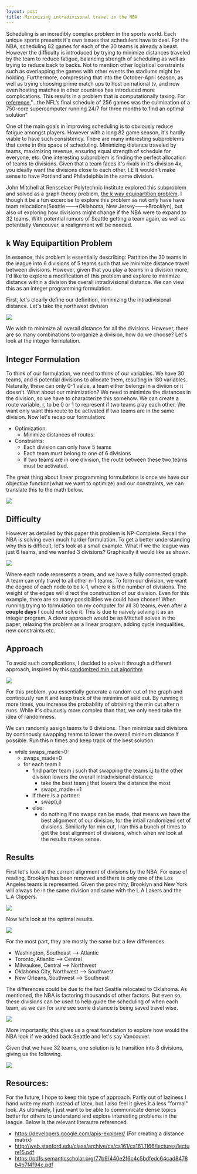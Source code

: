 ```yaml
---
layout: post
title: Minimizing intradivisonal travel in the NBA
---
```


Scheduling is an incredibly complex problem in the sports world. Each 
unique sports presents it's own issues that schedulers have to deal. For the NBA, scheduling 82 games for each of the 30 teams is already a beast. However the difficulty is introduced by trying to minimize distances traveled by the team to reduce fatigue, balancing strength of scheduling as well as trying to reduce back to backs. Not to mention other logistical constraints such as overlapping the games with other events the stadiums might be holding. Furthermore, compressing that into the October-April season, as well as trying choosing prime match ups to host on national tv, and now even hosting matches in other countries has introduced more complications. This results in a problem that is computationally taxing. For [reference](https://www.linkedin.com/pulse/nfl-season-reveals-hidden-complexity-seemingly-simple-vajracharya/),"...the NFL’s final schedule of 256 games was the culmination of a 750-core supercomputer running 24/7 for three months to find an optimal solution"


One of the main goals in improving scheduling is to obviously reduce fatigue amongst players. However with a long 82 game season, it's hardly viable to have such consistency. There are many interesting subproblems that come in this space of scheduling. Minimizing distance traveled by teams, maximizing revenue, ensuring equal strength of schedule for everyone, etc. One interesting subproblem is finding the perfect allocation of teams to divisions. Given that a team faces it's rivals in it's division 4x, you ideally want the divisions close to each other. I.E It wouldn't make sense to have Portland and Philadelphia in the same division.

John Mitchell at Rensselaer Polytechnic Institute explored this subproblem and solved as a graph theory problem,  [the k way equipartition problem](https://pdfs.semanticscholar.org/77b9/440e2f6c4c5bdfedc64cad8478b4b7f4f94c.pdf). I though it be a fun excercise to explore this problem as not only have have team relocations(Seattle--->Oklahoma, New Jersey--->Brooklyn), but also of exploring how divisions might change if the NBA were to expand to 32 teams. With potential rumors of Seattle getting a team again, as well as potentially Vancouver, a realignment will be needed. 



## k Way Equipartition Problem

In essence, this problem is essentially describing: Partition the 30 teams in the league into 6 divisions of 5 teams such that we minimize distance travel between divisions. However, given that you play a teams in a division more, I'd like to explore a modification of this problem and explore to minimize distance within a division the overall intradivisional distance. We can view this as an integer programming formulation.

First, let's clearly define our definition, minimizing the intradivisional distance. Let's take the northwest division

<img src="/img/matchups.png" />


We wish to minimize all overall distance for all the divisions. However, there are so many combinations to organize a division, how do we choose? Let's look at the integer formulation.


## Integer Formulation
To think of our formulation, we need to think of our variables. We have 30 teams, and 6 potential divisions to allocate them, resulting in 180 variables. Naturally, these can only 0-1 value, a team either belongs in a diviion or it doesn't. What about our minimization? We need to minimize the distances in the division, so we have to characterize this somehow. We can create a route variable, r, to be 0 or 1 to represent if two teams play each other. We want only want this route to be activated if two teams are in the same division. Now let's recap our formulation:

* Optimization:
	- Minimize distances of routes:
* Constraints:
	- Each division can only have 5 teams
	- Each team must belong to one of 6 divisions
	- If two teams are in one division, the route between these two teams must be activated.

The great thing about linear programming formulations is once we have our objective function(what we want to optimize) and our constraints, we can translate this to the math below.


<img src="/img/ip_form.png" />

## Difficulty
 

However as detailed by this paper this problem is NP-Complete. Recall the NBA is solving even much harder formulation. To get a better understanding why this is difficult, let's look at a small example. What if we the league was just 6 teams, and we wanted 3 divisions? Graphically it would like as shown.

<img src="/img/example.png" />


Where each node represents a team, and we have a fully connected graph. A team can only travel to all other n-1 teams. To form our division, we want the degree of each node to be k-1, where k is the number of divisions. The weight of the edges will direct the construction of our division. Even for this example, there are so many possibilities we could have chosen! When running trying to formulation on my computer for all 30 teams, even after a **couple days** I could not solve it. This is due to naively solving it as an integer program. A clever approach would be as Mitchell solves in the paper, relaxing the problem as a linear program, adding cycle inequalities, new constraints etc. 


## Approach
To avoid such complications, I decided to solve it through a different approach, inspired by this [randomized min cut algorithm](http://web.stanford.edu/class/archive/cs/cs161/cs161.1166/lectures/lecture15.pdf)


<img src="/img/mincut.png" />

For this problem, you essentially generate a random cut of the graph and continously run it and keep track of the minimim of said cut. By running it more times, you increase the probability of obtaining the min cut after n runs. While it's obviously more complex than that, we only need take the idea of randomness.

We can randomly assign teams to 6 divisions. Then minimize said divisions by continously swapping teams to lower the overall mininum distance if possible. Run this n times and keep track of the best solution. 

* while swaps_made>0:
   * swaps_made=0
   * for each team i:
		* find parter team j such that swapping the teams i,j to the other division lowers the overall intradivisional distance:
			* take the best team j that lowers the distance the most
			* swaps_made+=1
		* If there is a partner:
			* swap(i,j)
		* else:
			* do nothing
If no swaps can be made, that means we have the best alignment of our division, for the intiail randomized set of divisions. Similiarly for min cut, I ran this a bunch of times to get the best alignment of divisions, which when we look at the results makes sense.


## Results

First let's look at the current alignment of divisions by the NBA. For ease of reading, Brooklyn has been removed and there is only one of the Los Angeles teams is represented. Given the proximity, Brooklyn and New York will always be in the same division and same with the L.A Lakers and the L.A Clippers.

<img src="/img/Current.png"/>

Now let's look at the optimal results.

<img src="/img/Optimized.png" />

For the most part, they are mostly the same but a few differences.
* Washington, Southeast --> Atlantic
* Toronto, Atlantic --> Central
* Milwaukee, Central --> Northwest 
* Oklahoma City, Northwest --> Southwest 
* New Orleans, Southwest --> Southeast 

The differences could be due to the fact Seattle relocated to Oklahoma. As mentioned, the NBA is factoring thousands of other factors. But even so, these divisions can be used to help guide the scheduling of when each team, as we can for sure see some distance is being saved travel wise.


<img src="/img/Distance Saved.png" />

More importantly, this gives us a great foundation to explore how would the NBA look if we added back Seattle and let's say Vancouver.

Given that we have 32 teams, one solution is to transition into 8 divisions, giving us the following.

<img src="/img/optimal_8.png" />

## Resources:

For the future, I hope to keep this type of approach. Partly out of laziness I hand write my math instead of latex, but I also feel it gives it a less "formal" look. As ultimately, I just want to be able to communicate dense topics better for others to understand and explore interesting problems in the league. Below is the relevant literautre referenced. 

* https://developers.google.com/apis-explorer/ (For creating a distance matrix)
* http://web.stanford.edu/class/archive/cs/cs161/cs161.1166/lectures/lecture15.pdf
* https://pdfs.semanticscholar.org/77b9/440e2f6c4c5bdfedc64cad8478b4b7f4f94c.pdf
